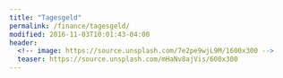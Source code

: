 ```yaml
---
title: "Tagesgeld"
permalink: /finance/tagesgeld/
modified: 2016-11-03T10:01:43-04:00
header:
  <!-- image: https://source.unsplash.com/7e2pe9wjL9M/1600x300 -->
  teaser: https://source.unsplash.com/mHaNv8ajVis/600x300
---
```


<script language="JavaScript" type="text/javascript" src="//banners.webmasterplan.com/view.asp?site=7561&ref=540737&type=html&hnb=2&lcid=54613&pid=7561&mr=20&dt=3&css=1&w=728&h=1095&rh=50&js=1"></script>
